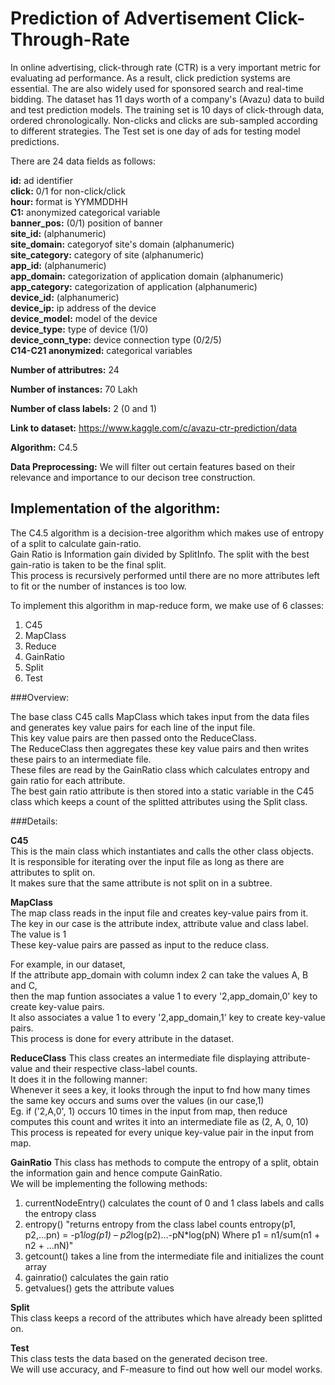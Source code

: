 # Prediction of Advertisement Click-Through-Rate

In online advertising, click-through rate (CTR) is a very important metric for evaluating ad performance. As a result, click prediction systems are essential. The are also widely used for sponsored search and real-time bidding. The dataset has 11 days worth of a company's (Avazu) data to build and test prediction models. 
The training set is 10 days of click-through data, ordered chronologically. Non-clicks and clicks are sub-sampled according to different strategies. 
The Test set is one day of ads for testing model predictions. 

There are 24 data fields as follows:		
		
**id:**	ad identifier	</br>
**click:**	0/1 for non-click/click	</br>
**hour:** 	format is YYMMDDHH	</br>
**C1:**	 anonymized categorical variable	</br>
**banner_pos:**	 (0/1) position of banner	</br>
**site_id:**	 (alphanumeric)	</br>
**site_domain:** 	categoryof site's domain (alphanumeric)	</br>
**site_category:**	category of site (alphanumeric)	</br>
**app_id:**	(alphanumeric)	</br>
**app_domain:**	categorization of application domain (alphanumeric)	</br>
**app_category:** 	categorization of application (alphanumeric)	</br>
**device_id:**	(alphanumeric)	</br>
**device_ip:**	ip address of the device	</br>
**device_model:**	model of the device	</br>
**device_type:**	type of device (1/0)	</br>
**device_conn_type:**	device connection type (0/2/5)	</br>
**C14-C21	anonymized:** categorical variables	</br>
		
**Number of attributres:**	24	
		
**Number of instances:**	70 Lakh	
		
**Number of class labels:**	2	 (0 and 1)
		
**Link to dataset:**	https://www.kaggle.com/c/avazu-ctr-prediction/data	
		
**Algorithm:**	C4.5	
		
**Data Preprocessing:**	We will filter out certain features based on their relevance and importance to our decison tree construction.	
		
## Implementation of the algorithm:		
		
The C4.5 algorithm is a decision-tree algorithm which makes use of entropy of  a split to calculate gain-ratio.		
Gain Ratio is Information gain divided by SplitInfo. The split with the best gain-ratio is taken to be the final split.		
This process is recursively performed until there are no more attributes left to fit or the number of instances is too low.		
		
To implement this algorithm in map-reduce form, we make use of 6 classes:		
1. C45		
2. MapClass		
3. Reduce		
4. GainRatio		
5. Split		
6. Test		
		
###Overview:		
		
The base class C45 calls MapClass which takes input from the data files and generates key value pairs for each line of the input file.		
This key value pairs are then passed onto the ReduceClass.		
The ReduceClass then aggregates these key value pairs and then writes  these pairs to an intermediate file.		
These files are read by the GainRatio class which calculates entropy and gain ratio for each attribute.		
The best gain ratio attribute is then stored into a static variable in the C45 class which keeps a count of the splitted attributes using the Split class.		
		
###Details:		
		
**C45**		
This is the  main class which instantiates and calls the other class objects.		
It is responsible for iterating over the input file as long as there are attributes to split on.		
It makes sure that the same attribute is not split on in a subtree.		
		
**MapClass**		
The map class reads in the input file and creates key-value pairs from it.		
The key in our case is the attribute index, attribute value and class label.		
The value is 1		
These key-value pairs are passed as input to the reduce class.		
		
For example, in our dataset,		
If the attribute app_domain with column index 2 can take the values A, B and C,		
then the map funtion associates a value 1 to every '2,app_domain,0'  key to create key-value pairs.		
It also associates a value 1 to every '2,app_domain,1'  key to create key-value pairs.		
This process is done for every attribute in the dataset.		
		
**ReduceClass**
This class creates an intermediate file displaying attribute-value and their respective class-label counts.		
It does it in the following manner:		
Whenever it sees a key, it looks through the input to fnd how many times the same key occurs and sums over the values (in our case,1)		
Eg. if ('2,A,0', 1) occurs 10 times in the input from map, then reduce computes this count and writes it into an intermediate file as (2, A, 0, 10)		
This process is repeated for every unique key-value pair in the input from map.		
		
**GainRatio**
This class has methods to compute the entropy of a split, obtain the information gain and hence compute GainRatio.		
We will be implementing the following methods:		
		
1. currentNodeEntry()	calculates the count of 0 and 1 class labels and calls the entropy class	
2. entropy()	"returns entropy from the class label counts
entropy(p1, p2,...pn) = -p1*log(p1) – p2*log(p2)...-pN*log(pN)
Where p1 = n1/sum(n1 + n2 + ...nN)"	
3. getcount()	takes a line from the intermediate file and initializes the count array	
4. gainratio()	calculates the gain ratio	
5. getvalues()	gets the attribute values 	
		
**Split**		
This class keeps a record of the attributes which have already been splitted on.		
		
**Test**		
This class tests the data based on the generated decison tree. 		
We will use accuracy, and F-measure to find out how well our model works.		
